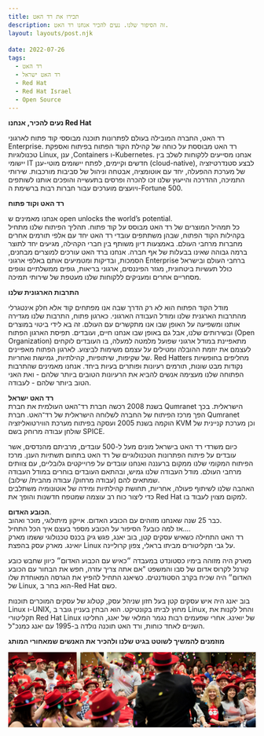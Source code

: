 ```yaml
---
title: תכירו את רד האט
description: זה הסיפור שלנו. נעים להכיר אנחנו רד האט.
layout: layouts/post.njk

date: 2022-07-26
tags: 
  - רד האט
  - רד האט ישראל
  - Red Hat
  - Red Hat Israel
  - Open Source
---
```



**נעים להכיר, אנחנו Red  Hat**

רד האט, החברה המובילה בעולם לפתרונות תוכנה מבוססי קוד פתוח לארגוני Enterprise. 
רד האט מבוססת על כוחה של קהילת הקוד הפתוח בפיתוח ואספקת טכנולוגיות Linux, ענן ,Containers ו-Kubernetes. אנחנו מסייעים ללקוחות לשלב בין יישומי IT חדשים וקיימים, לפתח יישומים מוטי-ענן (cloud-native), לבצע סטנדרטיזציה של מערכת ההפעלה, יחד עם אוטומציה, אבטחה וניהול של סביבות מורכבות. שירותי התמיכה, ההדרכה והייעוץ שלנו זכו להכרה ופרסים בתעשייה והופכים אותנו לשותפים ויועצים מוערכים עבור חברות רבות ברשימת ה-Fortune 500.


**רד האט וקוד פתוח**

אנחנו מאמינים ש open unlocks the world’s potential. <br/>
כל תמהיל המוצרים של רד האט מבוסס על קוד פתוח. תהליך הפיתוח שלנו מתחיל בקהילות הקוד הפתוח, שבהן משתתפים עובדי רד האט יחד עם אלפי תורמים אחרים מחברות מרחבי העולם. באמצעות דיון משותף בין חברי הקהילה, מגיעים יחד לתוצר ברמה גבוהה שאינו בבעלות של אף חברה. אנחנו ברד האט עורכים למוצרים מבחנים, הסמכות, ובדיקות  ומטמיעים אותם באלפי ארגוני Enterprise ברחבי העולם ובישראל כולל תעשיות ביטחונית, מגזר הפיננסים, ארגוני בריאות, גופים ממשלתיים וגופים מסחריים אחרים ומעניקים ללקוחות שלנו מעטפת של שירותי תמיכה.

**התרבות הארגונית שלנו**

מודל הקוד הפתוח הוא לא רק הדרך שבה אנו מפתחים קוד אלא חלק אינטגרלי מהתרבות הארגנית שלנו ומודל העבודה הארגוני. כארגון פתוח, התרבות שלנו מגדירה אותנו ומשפיעה על האופן שבו אנו מתקשרים עם העולם. זה בא לידי ביטוי במוצרים ובשירותים שלנו, אבל גם באופן שבו אנחנו חיים, ועובדים.
תפיסת הארגון הפתוח (Open Organization) מתאפיינת במודל ארגוני שפועל מלמטה למעלה, בו העובדים לוקחים לעצמם את יוזמת ההובלה ומטילים על עצמם משימות לביצוע. לארגון הפתוח מאפיינים של שקיפות, שיתופיות, קהילתיות, גמישות ואחריות. Red Hatters מחליפים בחופשיות נקודות מבט שונות, תורמים רעיונות ופותרים בעיות ביחד. 
אנחנו מאמינים שהתרבות הפתוחה שלנו מעצימה אנשים להביא את הרעיונות הטובים ביותר שלהם - ואת האני הטוב ביותר שלהם - לעבודה.  

**רד האט ישראל**  <br/>
בשנת 2008 רכשה חברת רד־האט העולמית את חברת Qumranet הישראלית. בכך הפך מרכז הפיתוח של החברה לשלוחה הישראלית של רד־האט.
חברת Qumranet הוקמה בשנת 2005 ועסקה בפיתוח מערכת הווירטואליזציה KVM וכן מערכת קניינית של שולחן עבודה מרוחק בשם SPICE. 


כיום משרדי רד האט בישראל מונים מעל ל-500 עובדים, מרביתם מהנדסים, אשר עובדים על פיתוח הפתרונות הטכנולוגיים של רד האט בתחום תשתיות הענן. מרכז הפיתוח המקומי שלנו ממקום ברעננה ואנחנו עובדים על פרוייקטים גלובליים, עם צוותים מרחבי העולם. 
מודל העבודה שלנו גמיש, ובהתאם העובדים בוחרים במודל העבודה שמתאים להם (עבודה מרחוק/ עבודה מהבית/ שילוב).  <br/> האהבה שלנו לשיתוף פעולה, אחריות, תחושת קהילתיות ומידה של אוטונומיה משתלבים כדי ליצור כוח רב עוצמה שמטפח חדשנות והופך את Red Hat למקום מצוין לעבוד בו.


**הכובע האדום**. <br/>
כבר 25 שנה שאנחנו מזוהים עם הכובע האדום. אייקון מיתולוגי, מוכר ואהוב.  <br/>
אז למה כובע? 
הסיפור על הכובע מספר בעצם איך הכל התחיל…. <br/>
רד האט התחילה כשאיש עסקים קטן, בוב יאנג, פגש גיק בכנס טכנולוגי ששמו מארק יואינג. 
מארק עסק בהפצת Linux על גבי תקליטורים מביתו בראלי, צפון קרוליינה.

מארק היה מזוהה בימיו כסטונדט במעבדה  ״כאיש עם הכבוע האדום״ כיוון שחבש כובע קורנל לקרוס אדום של סבו והמשפט "אם אתה צריך עזרה, חפש את הבחור עם הכובע האדום״ היה שכיח בקרב הסטודנטים.  כשיאנג התחיל להפיץ את הגרסה המאוחדת שלו של Linux, הוא בחר ב-Red Hat כשם.

בוב יאנג היה איש עסקים קטן בעל חזון שניהל עסק, קטלוג של עסקים המוכרים תוכנות Linux ו-UNIX, מחוץ לביתו בקונטיקט. הוא הבחין בעניין גובר ב Linux, והחל לקנות את תקליטורי Red Hat Linux של יואינג. אחרי שפעמים רבות נגמר המלאי של יאנג, החליטו השניים לאחד כוחות, ורד האט תוכנה נולדה ב-1995 עם יאנג כמנכ"ל.


**מוזמנים להמשיך לשוטט בגיט שלנו ולהכיר את האנשים שמאחורי המותג**  <br/>

![Red hatters celebrating with confetti](/img/Confetti.jpg)

